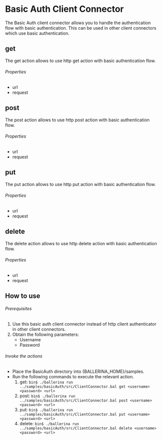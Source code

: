 # Basic Auth Client Connector

The Basic Auth client connector allows you to handle the authentication flow with basic authentication.
This can be used in other client connectors which use basic authentication.

## get
The get action allows to use http get action with basic authentication flow.

###### Properties
  * url
  * request

## post
The post action allows to use http post action with basic authentication flow.

###### Properties
  * url
  * request

## put
The put action allows to use http put action with basic authentication flow.

###### Properties
  * url
  * request

## delete
The delete action allows to use http delete action with basic authentication flow.

###### Properties
  * url
  * request

## How to use

###### Prerequisites
1. Use this basic auth client connector instead of http client authenticator in other client connectors.
2. Obtain the following parameters:
    * Username
    * Password

###### Invoke the actions
- Place the BasicAuth directory into {BALLERINA_HOME}/samples.
- Run the following commands to execute the relevant action.
  1. get:
  `bin$ ./ballerina run ../samples/basicAuth/src/ClientConnector.bal get <username> <password> <url>`
  2. post:
  `bin$ ./ballerina run ../samples/basicAuth/src/ClientConnector.bal post <username> <password> <url>`
  3. put:
  `bin$ ./ballerina run ../samples/basicAuth/src/ClientConnector.bal put <username> <password> <url>`
  4. delete:
  `bin$ ./ballerina run ../samples/basicAuth/src/ClientConnector.bal delete <username> <password> <url>`